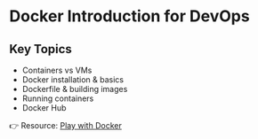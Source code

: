 # Docker Introduction for DevOps

## Key Topics
- Containers vs VMs
- Docker installation & basics
- Dockerfile & building images
- Running containers
- Docker Hub

👉 Resource: [Play with Docker](https://training.play-with-docker.com/)
